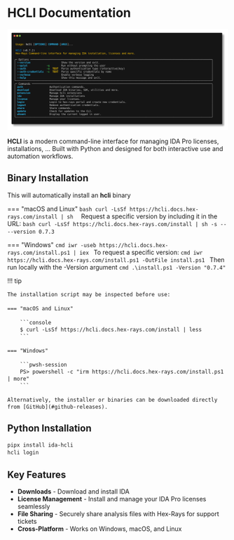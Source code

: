 # HCLI Documentation

![](assets/screenshot.png)

**HCLI** is a modern command-line interface for managing IDA Pro licenses, installations, ... Built with Python and designed for both interactive use and automation workflows.

## Binary Installation 

This will automatically install an **hcli** binary

=== "macOS and Linux"
    ```bash
    curl -LsSf https://hcli.docs.hex-rays.com/install | sh 
    ```
    Request a specific version by including it in the URL:
    ```bash
    curl -LsSf https://hcli.docs.hex-rays.com/install | sh -s -- --version 0.7.3
    ```

=== "Windows"
    ```cmd
    iwr -useb https://hcli.docs.hex-rays.com/install.ps1 | iex
    ```
    To request a specific version: 
    ```cmd
    iwr https://hcli.docs.hex-rays.com/install.ps1 -OutFile install.ps1
    ```
    Then run locally with the -Version argument 
    ```cmd
    .\install.ps1 -Version "0.7.4"
    ```

!!! tip

    The installation script may be inspected before use:

    === "macOS and Linux"

        ```console
        $ curl -LsSf https://hcli.docs.hex-rays.com/install | less
        ```

    === "Windows"

        ```pwsh-session
        PS> powershell -c "irm https://hcli.docs.hex-rays.com/install.ps1 | more"
        ```

    Alternatively, the installer or binaries can be downloaded directly from [GitHub](#github-releases).

## Python Installation 

```bash
pipx install ida-hcli  
hcli login 
```

## Key Features

- **Downloads** - Download and install IDA   
- **License Management** - Install and manage your IDA Pro licenses seamlessly  
- **File Sharing** - Securely share analysis files with Hex-Rays for support tickets
- **Cross-Platform** - Works on Windows, macOS, and Linux

